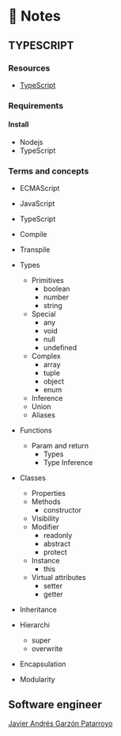 # :memo: Notes
## TYPESCRIPT

### Resources
* [TypeScript](https://www.typescriptlang.org/)

### Requirements
#### Install
* Nodejs
* TypeScript

### Terms and concepts
* ECMAScript
* JavaScript
* TypeScript
* Compile
* Transpile

* Types
  * Primitives
    - boolean
    - number
    - string
  * Special
    - any
    - void
    - null
    - undefined
  * Complex
    - array
    - tuple
    - object
    - enum
  * Inference
  * Union
  * Aliases
* Functions
  * Param and return
    - Types
    - Type Inference
* Classes
  - Properties
  * Methods
    - constructor
  - Visibility
  * Modifier
    - readonly
    - abstract
    - protect
  * Instance
    - this
  * Virtual attributes
    - setter
    - getter
* Inheritance
* Hierarchi
  - super
  - overwrite
* Encapsulation
* Modularity

## Software engineer
[Javier Andrés Garzón Patarroyo](https://www.javierandresgp.com)
